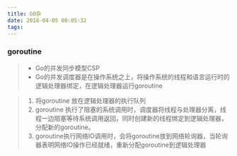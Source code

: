 ```yaml
---
title: GO杂
date: 2018-04-05 00:05:32
tags:
---
```


### goroutine

> - Go的并发同步模型CSP
> - Go的并发调度器是在操作系统之上，将操作系统的线程和语言运行时的逻辑处理器绑定，在逻辑处理器运行goroutine

> 1. 将goroutine 放在逻辑处理器的执行队列
> 2. goroutine 执行了阻塞的系统调用时，调度器将线程与处理器分离，线程一边阻塞等待系统调用返回，同时创建新的线程绑定到逻辑处理器，分配新的goroutine。
> 3. goroutine执行网络IO调用时，会将goroutine放到网络轮询器，当轮询器表明网络IO操作已经就绪，重新分配goroutine到逻辑处理器

<!-- more -->